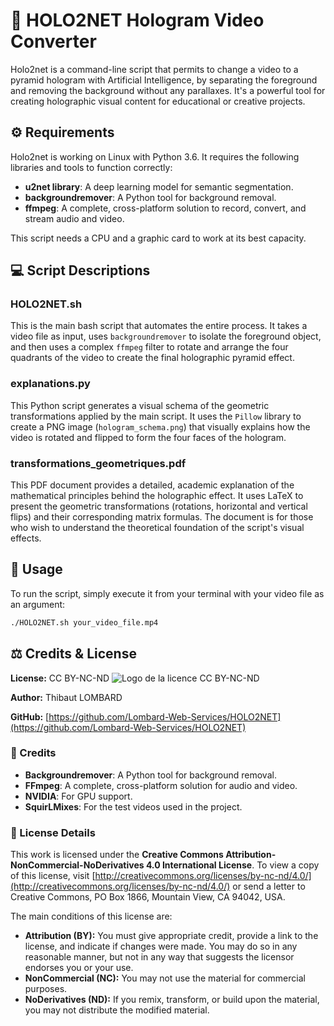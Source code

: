 # 🎥 HOLO2NET  Hologram Video Converter 

Holo2net is a command-line script that permits to change a video to a pyramid hologram with Artificial Intelligence, by separating the foreground and removing the background without any parallaxes. It's a powerful tool for creating holographic visual content for educational or creative projects.

## ⚙️ Requirements 

Holo2net is working on Linux with Python 3.6. It requires the following libraries and tools to function correctly:
* **u2net library**: A deep learning model for semantic segmentation.
* **backgroundremover**: A Python tool for background removal.
* **ffmpeg**: A complete, cross-platform solution to record, convert, and stream audio and video.

This script needs a CPU and a graphic card to work at its best capacity.

## 💻 Script Descriptions 

### **HOLO2NET.sh**

This is the main bash script that automates the entire process. It takes a video file as input, uses `backgroundremover` to isolate the foreground object, and then uses a complex `ffmpeg` filter to rotate and arrange the four quadrants of the video to create the final holographic pyramid effect.

### **explanations.py**

This Python script generates a visual schema of the geometric transformations applied by the main script. It uses the `Pillow` library to create a PNG image (`hologram_schema.png`) that visually explains how the video is rotated and flipped to form the four faces of the hologram.

### **transformations_geometriques.pdf**

This PDF document provides a detailed, academic explanation of the mathematical principles behind the holographic effect. It uses LaTeX to present the geometric transformations (rotations, horizontal and vertical flips) and their corresponding matrix formulas. The document is for those who wish to understand the theoretical foundation of the script's visual effects.

## 🚀 Usage 

To run the script, simply execute it from your terminal with your video file as an argument:
```sh
./HOLO2NET.sh your_video_file.mp4
```

## ⚖️ Credits & License 

**License:** CC BY-NC-ND
![Logo de la licence CC BY-NC-ND](CC_BY-NC_ND.png)

**Author:** Thibaut LOMBARD

**GitHub:** [https://github.com/Lombard-Web-Services/HOLO2NET](https://github.com/Lombard-Web-Services/HOLO2NET)

### 📜 Credits 
* **Backgroundremover**: A Python tool for background removal.
* **FFmpeg**: A complete, cross-platform solution for audio and video.
* **NVIDIA**: For GPU support.
* **SquirLMixes**: For the test videos used in the project.

### 📖 License Details

This work is licensed under the **Creative Commons Attribution-NonCommercial-NoDerivatives 4.0 International License**. To view a copy of this license, visit [http://creativecommons.org/licenses/by-nc-nd/4.0/](http://creativecommons.org/licenses/by-nc-nd/4.0/) or send a letter to Creative Commons, PO Box 1866, Mountain View, CA 94042, USA.

The main conditions of this license are:
* **Attribution (BY):** You must give appropriate credit, provide a link to the license, and indicate if changes were made. You may do so in any reasonable manner, but not in any way that suggests the licensor endorses you or your use.
* **NonCommercial (NC):** You may not use the material for commercial purposes.
* **NoDerivatives (ND):** If you remix, transform, or build upon the material, you may not distribute the modified material.

